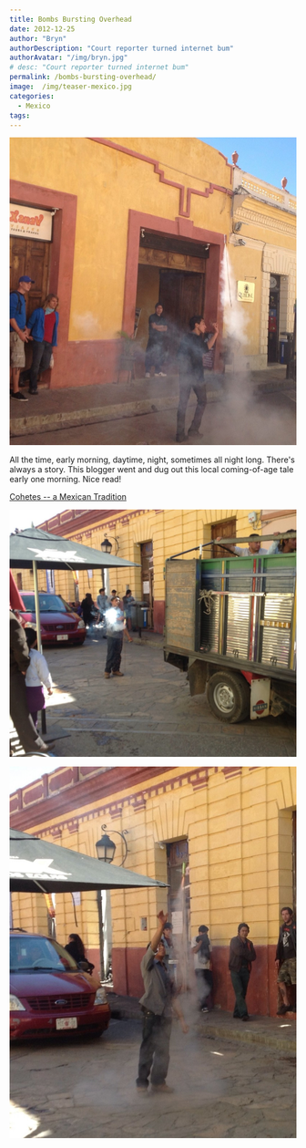```yaml
---
title: Bombs Bursting Overhead
date: 2012-12-25
author: "Bryn"
authorDescription: "Court reporter turned internet bum"
authorAvatar: "/img/bryn.jpg"
# desc: "Court reporter turned internet bum"
permalink: /bombs-bursting-overhead/
image:  /img/teaser-mexico.jpg 
categories:
  - Mexico
tags:
---
```


![](/img/2012/12/IMG_0253.jpg)

All the time, early morning, daytime, night, sometimes all night long. There's always a story. This blogger went and dug out this local coming-of-age tale early one morning. Nice read!

[Cohetes -- a Mexican Tradition](https://www.mexconnect.com/articles/726-cohetes-a-mexican-tradition)

![Shhhhhhh!!!](/img/2012/12/IMG_0247.jpg)

![BOOOMMMM!](/img/2012/12/IMG_0249.jpg)